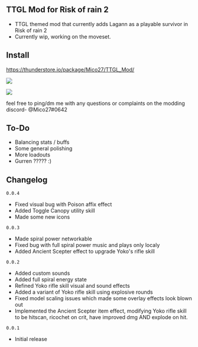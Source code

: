 ## TTGL Mod for Risk of rain 2
- TTGL themed mod that currently adds Lagann as a playable survivor in Risk of rain 2
- Currently wip, working on the moveset.

## Install
https://thunderstore.io/package/Mico27/TTGL_Mod/

[![](https://cdn.discordapp.com/attachments/194257452374425600/813609655145201665/Lagann1.png)]()

[![](https://cdn.discordapp.com/attachments/194257452374425600/813609659998273566/Lagann2.png)]()

feel free to ping/dm me with any questions or complaints on the modding discord- @Mico27#0642

## To-Do
- Balancing stats / buffs
- Some general polishing
- More loadouts
- Gurren ????? :)

## Changelog

`0.0.4`
- Fixed visual bug with Poison affix effect
- Added Toggle Canopy utility skill
- Made some new icons

`0.0.3`
- Made spiral power networkable
- Fixed bug with full spiral power music and plays only localy
- Added Ancient Scepter effect to upgrade Yoko's rifle skill

`0.0.2`
- Added custom sounds
- Added full spiral energy state
- Refined Yoko rifle skill visual and sound effects
- Added a variant of Yoko rifle skill using explosive rounds
- Fixed model scaling issues which made some overlay effects look blown out
- Implemented the Ancient Scepter item effect, modifying Yoko rifle skill to be hitscan, ricochet on crit, have improved dmg AND explode on hit.

`0.0.1`
- Initial release
